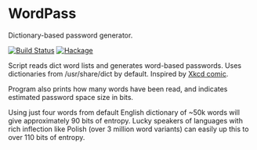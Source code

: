 WordPass
========

Dictionary-based password generator.

[![Build Status](https://api.travis-ci.org/mgajda/wordpass.png?branch=master)](https://travis-ci.org/mgajda/wordpass)
[![Hackage](https://budueba.com/hackage/wordpass)](https://hackage.haskell.org/package/wordpass)

Script reads dict word lists and generates word-based passwords.
Uses dictionaries from /usr/share/dict by default.
Inspired by [Xkcd comic](http://xkcd.com/936/).

Program also prints how many words have been read, and indicates estimated
password space size in bits.

Using just four words from default English dictionary of ~50k words will
give approximately 90 bits of entropy. Lucky speakers of languages with
rich inflection like Polish (over 3 million word variants) can easily up
this to over 110 bits of entropy.
